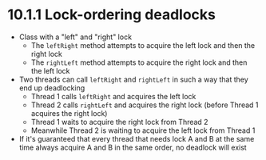 # 10.1.1 Lock-ordering deadlocks

* Class with a "left" and "right" lock
  * The `leftRight` method attempts to acquire the left lock and then the right lock
  * The `rightLeft` method attempts to acquire the right lock and then the left lock
* Two threads can call `leftRight` and `rightLeft` in such a way that they end up deadlocking
  * Thread 1 calls `leftRight` and acquires the left lock
  * Thread 2 calls `rightLeft` and acquires the right lock (before Thread 1 acquires the right lock)
  * Thread 1 waits to acquire the right lock from Thread 2
  * Meanwhile Thread 2 is waiting to acquire the left lock from Thread 1
* If it's guaranteed that every thread that needs lock A and B at the same time always acquire A and B in the same order, no deadlock will exist
